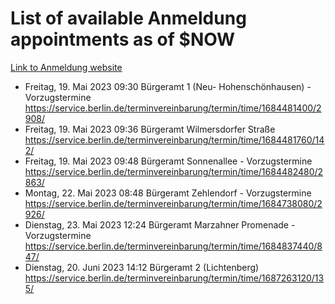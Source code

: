 # List of available Anmeldung appointments as of $NOW
[Link to Anmeldung website](https://service.berlin.de/terminvereinbarung/termin/tag.php?termin=1&anliegen[]=120686&dienstleisterlist=122210,122217,327316,122219,327312,122227,327314,122231,327346,122243,327348,122254,122252,329742,122260,329745,122262,329748,122271,327278,122273,327274,122277,327276,330436,122280,327294,122282,327290,122284,327292,122291,327270,122285,327266,122286,327264,122296,327268,150230,329760,122297,327286,122294,327284,122312,329763,122314,329775,122304,327330,122311,327334,122309,327332,317869,122281,327352,122279,329772,122283,122276,327324,122274,327326,122267,329766,122246,327318,122251,327320,122257,327322,122208,327298,122226,327300&herkunft=http%3A%2F%2Fservice.berlin.de%2Fdienstleistung%2F120686%2F)
- Freitag, 19. Mai 2023 09:30 Bürgeramt 1 (Neu- Hohenschönhausen) - Vorzugstermine https://service.berlin.de/terminvereinbarung/termin/time/1684481400/2908/
- Freitag, 19. Mai 2023 09:36 Bürgeramt Wilmersdorfer Straße https://service.berlin.de/terminvereinbarung/termin/time/1684481760/142/
- Freitag, 19. Mai 2023 09:48 Bürgeramt Sonnenallee - Vorzugstermine https://service.berlin.de/terminvereinbarung/termin/time/1684482480/2863/
- Montag, 22. Mai 2023 08:48 Bürgeramt Zehlendorf - Vorzugstermine https://service.berlin.de/terminvereinbarung/termin/time/1684738080/2926/
- Dienstag, 23. Mai 2023 12:24 Bürgeramt Marzahner Promenade - Vorzugstermine https://service.berlin.de/terminvereinbarung/termin/time/1684837440/847/
- Dienstag, 20. Juni 2023 14:12 Bürgeramt 2 (Lichtenberg) https://service.berlin.de/terminvereinbarung/termin/time/1687263120/135/
